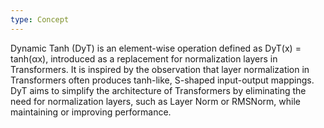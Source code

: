 ```yaml
---
type: Concept
---
```


Dynamic Tanh (DyT) is an element-wise operation defined as DyT(x) = tanh(αx), introduced as a replacement for normalization layers in Transformers. It is inspired by the observation that layer normalization in Transformers often produces tanh-like, S-shaped input-output mappings. DyT aims to simplify the architecture of Transformers by eliminating the need for normalization layers, such as Layer Norm or RMSNorm, while maintaining or improving performance.